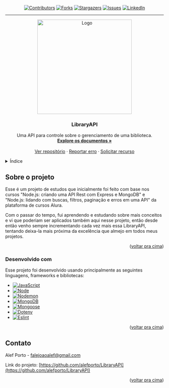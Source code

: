 <a id="readme-top"></a>

<!---------------------------------- SHIELDS ------------------------------>
<!-- No final do documento está a declaração das variáveis de referência -->

<div align="center">

[![Contributors][contributors-shield]][contributors-url]
[![Forks][forks-shield]][forks-url]
[![Stargazers][stars-shield]][stars-url]
[![Issues][issues-shield]][issues-url]
[![LinkedIn][linkedin-shield]][linkedin-url]

</div>



<!--[![MIT License][license-shield]][license-url]-->
---

<!-- LOGO -->

<div align="center">
  <a href="https://github.com/Anmol-Baranwal/Cool-GIFs-For-GitHub/assets/74038190/403af6cc-32fd-4026-8fb5-ae523bf899c3">
    <img src="https://github.com/Anmol-Baranwal/Cool-GIFs-For-GitHub/assets/74038190/403af6cc-32fd-4026-8fb5-ae523bf899c3" alt="Logo" width="300">
  </a>

  <h3 align="center">LibraryAPI</h3>

  <p align="center">
    Uma API para controle sobre o gerenciamento de uma biblioteca.
    <br/>
    <a href="https://github.com/alefporto/LibraryAPI"><strong>Explore os documentos »</strong></a>
    <br/>
    <br/>
    <a href="https://github.com/alefporto/LibraryAPI">Ver repositório</a>
    ·
    <a href="https://github.com/alefporto/LibraryAPI/issues/new?labels=bug&template=bug-report---.md">Reportar erro</a>
    ·
    <a href="https://github.com/alefporto/LibraryAPI/issues/new?labels=enhancement&template=feature-request---.md">Solicitar recurso</a>
  </p>
</div>

<!-- ÍNDICE -->
<details>
  <summary>Índice</summary>
  <ol>
    <li>
      <a href="#about-the-project">Sobre o projeto</a>
      <ul>
        <li><a href="#built-with">Desenvolvido com</a></li>
      </ul>
    </li>
    <li>
      <a href="#getting-started">Getting Started</a>
      <ul>
        <li><a href="#prerequisites">Prerequisites</a></li>
        <li><a href="#installation">Installation</a></li>
      </ul>
    </li>
    <li><a href="#usage">Usage</a></li>
    <li><a href="#roadmap">Roadmap</a></li>
    <li><a href="#license">License</a></li>
    <li><a href="#contact">Contact</a></li>
    <li><a href="#acknowledgments">Acknowledgments</a></li>
  </ol>
</details>

<!-- Sobre o projeto -->
## Sobre o projeto

Esse é um projeto de estudos que inicialmente foi feito com base nos cursos "Node.js: criando uma API Rest com Express e MongoDB" e "Node.js: lidando com buscas, filtros, paginação e erros em uma API" da plataforma de cursos Alura. 

Com o passar do tempo, fui aprendendo e estudando sobre mais conceitos e vi que poderiam ser aplicados também aqui nesse projeto, então desde então venho sempre incrementando cada vez mais essa LibraryAPI, tentando deixa-la mais próxima da excelência que almejo em todos meus projetos.

<p align="right">(<a href="#readme-top">voltar pra cima</a>)</p>



### Desenvolvido com

Esse projeto foi desenvolvido usando principalmente as seguintes linguagens, frameworks e bibliotecas:

* [![JavaScript][JavaScript]][JavaScript-url]
* [![Node][Node.js]][Node-url]
* [![Nodemon][Nodemon]][Nodemon-url]
* [![MongoDB][MongoDB]][MongoDB-url]
* [![Mongoose][Mongoose]][Mongoose-url]
* [![Dotenv][Dotenv]][Dotenv-url]
* [![Eslint][Eslint]][Eslint-url]

<p align="right">(<a href="#readme-top">voltar pra cima</a>)</p>

<!-- Contato -->
## Contato

Alef Porto - falejoaoalef@gmail.com

Link do projeto: [https://github.com/alefporto/LibraryAPI](https://github.com/alefporto/LibraryAPI)

<p align="right">(<a href="#readme-top">voltar pra cima</a>)</p>

<!-- MARKDOWN LINKS & IMAGENS -->
[contributors-shield]: https://img.shields.io/github/contributors/alefporto/LibraryAPI?style=for-the-badge
[contributors-url]: https://github.com/alefporto/LibraryAPI/graphs/contributors
[forks-shield]: https://img.shields.io/github/forks/alefporto/LibraryAPI?style=for-the-badge
[forks-url]: https://github.com/alefporto/LibraryAPI/network/members
[stars-shield]: https://img.shields.io/github/stars/alefporto/LibraryAPI?style=for-the-badge
[stars-url]: https://github.com/alefporto/LibraryAPI/stargazers
[issues-shield]: https://img.shields.io/github/issues/alefporto/LibraryAPI?style=for-the-badge
[issues-url]: https://github.com/alefporto/LibraryAPI/issues
[license-shield]: https://img.shields.io/github/license/alefporto/LibraryAPI?style=for-the-badge
[license-url]: https://github.com/alefporto/LibraryAPI/blob/master/LICENSE.txt
[linkedin-shield]: https://img.shields.io/badge/-LinkedIn-black.svg?style=for-the-badge&logo=linkedin&colorB=555
[linkedin-url]: https://linkedin.com/in/alefporto
[Node.js]: https://img.shields.io/badge/Node.js-5FA04E?style=for-the-badge&logo=nodedotjs&logoColor=white
[Node-url]: https://nodejs.org/en
[Nodemon]: https://img.shields.io/badge/Nodemon-76D04B?style=for-the-badge&logo=nodemon&logoColor=white
[Nodemon-url]: https://www.npmjs.com/package/nodemon
[JavaScript]: https://img.shields.io/badge/JavaScript-F7DF1E?style=for-the-badge&logo=javascript&logoColor=black
[JavaScript-url]: https://developer.mozilla.org/pt-BR/docs/Web/JavaScript
[MongoDB]: https://img.shields.io/badge/MongoDB-47A248?style=for-the-badge&logo=mongodb&logoColor=white
[MongoDB-url]: https://www.mongodb.com
[Mongoose]: https://img.shields.io/badge/Mongoose-880000?style=for-the-badge&logo=mongoose&logoColor=white
[Mongoose-url]: https://mongoosejs.com
[Dotenv]: https://img.shields.io/badge/Dotenv-ECD53F?style=for-the-badge&logo=dotenv&logoColor=black
[Dotenv-url]: https://mongoosejs.com
[Eslint]: https://img.shields.io/badge/Eslint-4B32C3?style=for-the-badge&logo=eslint&logoColor=white
[Eslint-url]: https://mongoosejs.com
